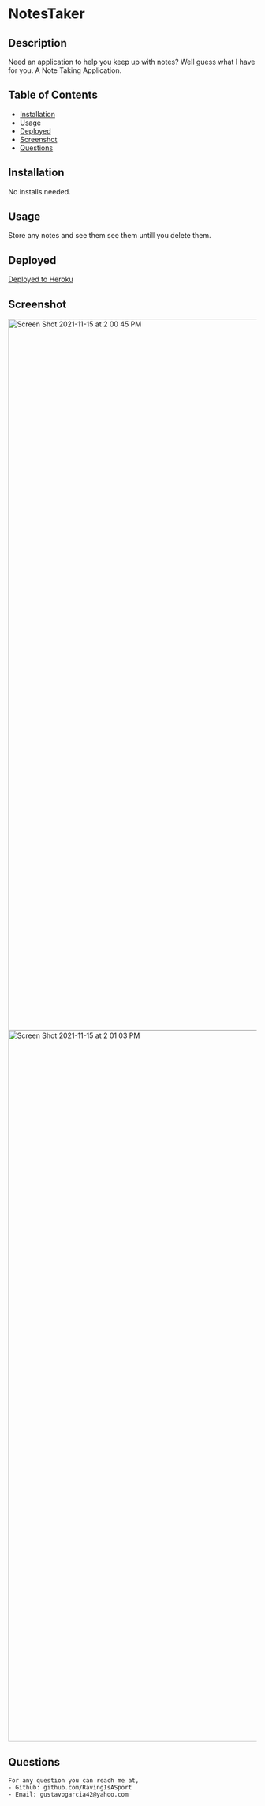 # NotesTaker

  ## Description
  Need an application to help you keep up with notes? Well guess what I have for you. A Note Taking Application.

  ## Table of Contents
  - [Installation](#installation)
  - [Usage](#usage)
  - [Deployed](#deployed)
  - [Screenshot](#screenshot)
  - [Questions](#questions)

  ## Installation
  No installs needed.
  ## Usage
  Store any notes and see them see them untill you delete them.
  ## Deployed
  <a href="https://take-notes-ap.herokuapp.com/" target="_blank">Deployed to Heroku</a>
  ## Screenshot
  <img width="1440" alt="Screen Shot 2021-11-15 at 2 00 45 PM" src="https://user-images.githubusercontent.com/87382254/141846308-866c46e9-4e15-4556-95a4-282cf46edf1c.png">
<img width="1440" alt="Screen Shot 2021-11-15 at 2 01 03 PM" src="https://user-images.githubusercontent.com/87382254/141846314-9003d4c6-7648-43e4-ab64-f9811462f75a.png">

  ## Questions
    For any question you can reach me at, 
    - Github: github.com/RavingIsASport
    - Email: gustavogarcia42@yahoo.com

